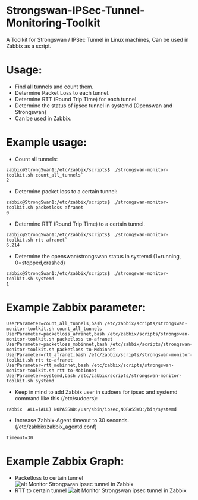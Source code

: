 # Strongswan-IPSec-Tunnel-Monitoring-Toolkit
A Toolkit for Strongswan / IPSec Tunnel in Linux machines, Can be used in Zabbix as a script.

# Usage:
- Find all tunnels and count them.
- Determine Packet Loss to each tunnel.
- Determine RTT (Round Trip Time) for each tunnel
- Determine the status of ipsec tunnel in systemd (Openswan and Strongswan)
- Can be used in Zabbix.

# Example usage:
- Count all tunnels:

```
zabbix@StrongSwan1:/etc/zabbix/scripts$ ./strongswan-monitor-toolkit.sh count_all_tunnels`
2
```


- Determine packet loss to a certain tunnel:

```
zabbix@StrongSwan1:/etc/zabbix/scripts$ ./strongswan-monitor-toolkit.sh packetloss afranet
0
```
- Determine RTT (Round Trip Time) to a certain tunnel.

```
zabbix@StrongSwan1:/etc/zabbix/scripts$ ./strongswan-monitor-toolkit.sh rtt afranet`
6.214
```


- Determine the openswan/strongswan status in systemd (1=running, 0=stopped,crashed)
```
zabbix@StrongSwan1:/etc/zabbix/scripts$ ./strongswan-monitor-toolkit.sh systemd
1
```

# Example Zabbix parameter:

```
UserParameter=count_all_tunnels,bash /etc/zabbix/scripts/strongswan-monitor-toolkit.sh count_all_tunnels
UserParameter=packetloss_afranet,bash /etc/zabbix/scripts/strongswan-monitor-toolkit.sh packetloss to-afranet
UserParameter=packetloss_mobinnet,bash /etc/zabbix/scripts/strongswan-monitor-toolkit.sh packetloss to-Mobinnet
UserParameter=rtt_afranet,bash /etc/zabbix/scripts/strongswan-monitor-toolkit.sh rtt to-afranet
UserParameter=rtt_mobinnet,bash /etc/zabbix/scripts/strongswan-monitor-toolkit.sh rtt to-Mobinnet
UserParameter=systemd,bash /etc/zabbix/scripts/strongswan-monitor-toolkit.sh systemd
```
- Keep in mind to add Zabbix user in sudoers for ipsec and systemd command like this (/etc/sudoers):

`zabbix  ALL=(ALL) NOPASSWD:/usr/sbin/ipsec,NOPASSWD:/bin/systemd`

- Increase Zabbix-Agent timeout to 30 seconds. (/etc/zabbix/zabbix_agentd.conf)

`Timeout=30`


# Example Zabbix Graph:
- Packetloss to certain tunnel
![alt Monitor Strongswan ipsec tunnel in Zabbix](https://github.com/danitfk/Strongswan-IPSec-Tunnel-Monitoring-Toolkit/blob/master/graph.png?raw=true)
- RTT to certain tunnel
![alt Monitor Strongswan ipsec tunnel in Zabbix](https://github.com/danitfk/Strongswan-IPSec-Tunnel-Monitoring-Toolkit/blob/master/graph2.jpg?raw=true)

